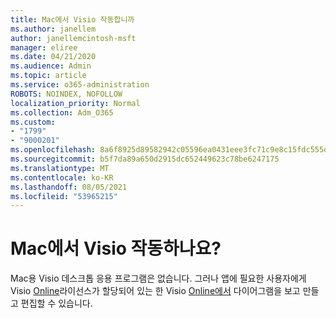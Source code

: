```yaml
---
title: Mac에서 Visio 작동합니까
ms.author: janellem
author: janellemcintosh-msft
manager: eliree
ms.date: 04/21/2020
ms.audience: Admin
ms.topic: article
ms.service: o365-administration
ROBOTS: NOINDEX, NOFOLLOW
localization_priority: Normal
ms.collection: Adm_O365
ms.custom:
- "1799"
- "9000201"
ms.openlocfilehash: 8a6f8925d89582942c05596ea0431eee3fc71c9e8c15fdc555dbbeaa7790d976
ms.sourcegitcommit: b5f7da89a650d2915dc652449623c78be6247175
ms.translationtype: MT
ms.contentlocale: ko-KR
ms.lasthandoff: 08/05/2021
ms.locfileid: "53965215"
---
```

# <a name="does-visio-work-on-a-mac"></a>Mac에서 Visio 작동하나요?

Mac용 Visio 데스크톱 응용 프로그램은 없습니다. 그러나 앱에 필요한 사용자에게 Visio [Online](https://docs.microsoft.com/microsoft-365/admin/add-users/add-users)라이선스가 할당되어 있는 한 Visio [Online에서](https://support.office.com/article/06f04845-91b8-4e8f-881f-a43c970735fc?wt.mc_id=OfficeAdm_ClientDIA_Alchemy1799) 다이어그램을 보고 만들고 편집할 수 있습니다.
  
  